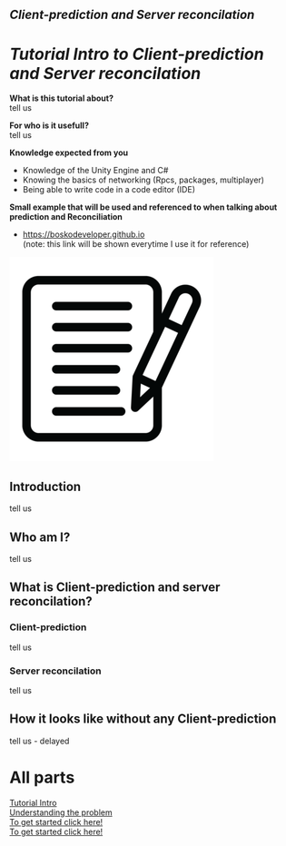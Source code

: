 ## *Client-prediction and Server reconcilation*

# *Tutorial Intro to Client-prediction and Server reconcilation*

**What is this tutorial about?** <br>
tell us

**For who is it usefull?** <br>
tell us

**Knowledge expected from you**
- Knowledge of the Unity Engine and C#
- Knowing the basics of networking (Rpcs, packages, multiplayer)
- Being able to write code in a code editor (IDE)

**Small example that will be used and referenced to when talking about prediction and Reconciliation**
- https://boskodeveloper.github.io <br>
(note: this link will be shown everytime I use it for reference)

![testimage](images/test_image.png?raw=true)

## Introduction
tell us

## Who am I?
tell us

## What is Client-prediction and server reconcilation?
### Client-prediction
tell us
### Server reconcilation
tell us

## How it looks like without any Client-prediction
tell us - delayed

# All parts
[Tutorial Intro](pages/Part_1.md)  <br>
[Understanding the problem](pages/Part_2.md)  <br>
[To get started click here!](pages/Part_3.md)  <br>
[To get started click here!](pages/Part_4.md)
